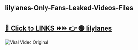 
 ## lilylanes-Only-Fans-Leaked-Videos-Files

# <h2><a href="https://mediaupload.pro?lilylanes">🔗 Click to LINKS ⏩⏩ 👉 🟢 lilylanes </a></h2>

<a href="https://mediaupload.pro?lilylanes" rel="nofollow" data-target="animated-image.originalLink"><img src="https://i.ibb.co.com/xMMVF88/686577567.gif" alt="Viral Video Original" style="max-width: 100%; display: inline-block;" data-target="animated-image.originalImage"></a>